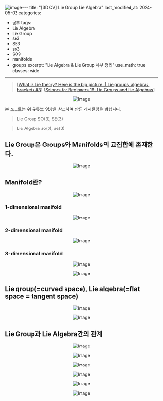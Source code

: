 ![image](https://github.com/sandokim/sandokim.github.io/assets/74639652/5ec32ac5-9034-48ca-be08-b1ca86e389a7)---
title: "[3D CV] Lie Group Lie Algebra"
last_modified_at: 2024-05-02
categories:
  - 공부
tags:
  - Lie Algebra
  - Lie Group
  - se3
  - SE3
  - so3
  - SO3
  - manifolds
  - groups
excerpt: "Lie Algebra & Lie Group 세부 정리"
use_math: true
classes: wide
---

> [[What is Lie theory? Here is the big picture. | Lie groups, algebras, brackets #3](https://youtu.be/ZRca3Ggpy_g?si=0crGpsOeJo7pnCW3&t=86)]
> [[Spinors for Beginners 16: Lie Groups and Lie Algebras](https://www.youtube.com/watch?v=IPzwqAVfce4&ab_channel=eigenchris)]

<p align="center">
  <img src="https://github.com/sandokim/sandokim.github.io/assets/74639652/85b9adf3-8f6e-46f2-9d99-3477281c9716" alt="Image">
</p>

본 포스트는 위 유튜브 영상을 참조하여 만든 게시물임을 밝힙니다.

> Lie Group SO(3), SE(3)

> Lie Algebra so(3), se(3)

## Lie Group은 Groups와 Manifolds의 교집합에 존재한다.

<p align="center">
  <img src="https://github.com/sandokim/sandokim.github.io/assets/74639652/f91704a3-cea1-4b06-b764-76fb18efdd9d" alt="Image">
</p>

## Manifold란?

<p align="center">
  <img src="https://github.com/sandokim/sandokim.github.io/assets/74639652/2acc3bf8-366e-4c3b-a6b0-2848a48fd512" alt="Image">
</p>

### 1-dimensional manifold

<p align="center">
  <img src="https://github.com/sandokim/sandokim.github.io/assets/74639652/9d7b0050-ceb6-4717-97d5-507bc156fac5" alt="Image">
</p>

### 2-dimensional manifold

<p align="center">
  <img src="https://github.com/sandokim/sandokim.github.io/assets/74639652/f51f177e-06d5-4a9b-a8de-0630b065d723" alt="Image">
</p>

### 3-dimensional manifold

<p align="center">
  <img src="https://github.com/sandokim/sandokim.github.io/assets/74639652/3fd175d3-49b7-404c-9da4-0ad0558125bf" alt="Image">
</p>

<p align="center">
  <img src="https://github.com/sandokim/sandokim.github.io/assets/74639652/45d12b28-c23f-4da6-88ee-482ccf838b9d" alt="Image">
</p>

## Lie group(=curved space), Lie algebra(=flat space = tangent space)
<p align="center">
  <img src="https://github.com/sandokim/sandokim.github.io/assets/74639652/dfec3bc2-6372-48f8-8110-5a9fcb2b4b7b" alt="Image">
</p>

<p align="center">
  <img src="https://github.com/sandokim/sandokim.github.io/assets/74639652/2ed19cd9-d706-4c61-b2b7-ada915881cf6" alt="Image">
</p>

## Lie Group과 Lie Algebra간의 관계

<p align="center">
  <img src="https://github.com/sandokim/sandokim.github.io/assets/74639652/8f0e5be6-2bae-4e97-a707-0a59db8173fa" alt="Image">
</p>

<p align="center">
  <img src="https://github.com/sandokim/sandokim.github.io/assets/74639652/57fde0da-c898-4972-a671-727cbdc0cfb3
" alt="Image">
</p>

<p align="center">
  <img src="https://github.com/sandokim/sandokim.github.io/assets/74639652/34f112be-c8e6-477f-9508-0ac9bb80dd61" alt="Image">
</p>

<p align="center">
  <img src="https://github.com/sandokim/sandokim.github.io/assets/74639652/173bc53a-87e6-4eab-8e13-3cceab421f1c" alt="Image">
</p>

<p align="center">
  <img src="https://github.com/sandokim/sandokim.github.io/assets/74639652/5c8fa85a-9d3a-4ae6-9c43-fdf97f65eaee" alt="Image">
</p>

<p align="center">
  <img src="https://github.com/sandokim/sandokim.github.io/assets/74639652/138c4df8-4c14-42fc-b59d-e8bb4610105f" alt="Image">
</p>


